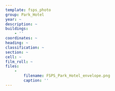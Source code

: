 ```yaml
---
template: fsps_photo
group: Park_Hotel
year: ~
description: ~
buildings:
    - ''
coordinates: ~
heading: ~
classification: ~
section: ~
cell: ~
film_roll: ~
files:
    -
        filename: FSPS_Park_Hotel_envelope.png
        caption: ''
---
```

